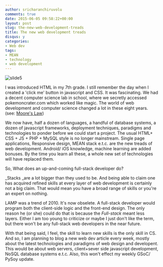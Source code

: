 ```yaml
---
author: sricharanchiruvolu
comments: true
date: 2015-06-05 09:58:22+00:00
layout: post
slug: the-new-web-development-treads
title: The new web development treads
disqus: y
categories:
- Web dev
tags:
- MEAN
- technology
- web development
---
```


![slide5](https://sricharanized.files.wordpress.com/2015/06/slide5.jpg?w=300)

I was introduced HTML in my 7th grade. I still remember the day when I created a 'click me' button in javascript and CSS. It was fascinating. We had a decent computer science lab in school, where we secretly accessed pokemoncrater.com which worked like magic. The world of web development and computer science changed a lot in these eight years. (see: [Moore's Law](http://en.wikipedia.org/wiki/Moore%27s_law))

We now have, half a dozen of languages, a handful of database systems, a dozen of javascript frameworks, deployment techniques, paradigms and technologies to ponder before we could start a project. The usual HTML+ CSS + JS + PHP + MySQL style is no longer mainstream. Single page applications, Responsive design, MEAN stack e.t.c. are the new treads of web development. Android/ iOS knowledge, machine learning are added bonuses. By the time you learn all these, a whole new set of technologies will have replaced them.

So, What does an up-and-coming full-stack developer do?

_Stacks _are a lot bigger than they used to be. And being able to claim one has acquired refined skills at every layer of web development is certainly not a big claim. That would mean you have a broad range of skills or you're an expert on nothing.

LAMP was a trend of 2010. It's now obselete. A full-stack developer would program both the client-side logic and the front-end design. The only reason he (or she) could do that is because the _Full-stack_ meant less layers. Either I am too young to criticize or maybe I just don't like the term, but there won't be any full-stack web developers in the near future.

With that being said, I feel, the skill to learn new skills is the only skill in CS. And so, I am planning to blog a new web dev article every week, mostly about the latest technologies and paradigms of web design and developent. This would be about web servers, client+sever side javascript development, NoSQL database systems e.t.c. Also, this won't effect my weekly GSoC/ PySoy update.
